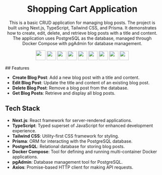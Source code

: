 <h1 align='center'>
Shopping Cart Application
</h1>
<p align='center'>
This is a basic CRUD application for managing blog posts. The project is built using Next.js, TypeScript, Tailwind CSS, and Prisma. It demonstrates how to create, edit, delete, and retrieve blog posts with a title and content. The application uses PostgreSQL as the database, managed through Docker Compose with pgAdmin for database management.
</p>
<p align='center'>
<img src="https://img.shields.io/badge/next%20js-000000?style=for-the-badge&logo=nextdotjs&logoColor=white" height="32"/>
  <img src="https://img.shields.io/badge/TypeScript-007ACC?style=for-the-badge&logo=typescript&logoColor=white" height="30"/>
  <img src="https://img.shields.io/badge/Prisma-3982CE?style=for-the-badge&logo=Prisma&logoColor=white" height="30"/>
  <img src="https://img.shields.io/badge/axios-671ddf?&style=for-the-badge&logo=axios&logoColor=white" height="30"/>
  <img src="https://img.shields.io/badge/PostgreSQL-316192?style=for-the-badge&logo=postgresql&logoColor=white" height="30"/>
  <img src="https://img.shields.io/badge/Tailwind_CSS-38B2AC?style=for-the-badge&logo=tailwind-css&logoColor=white" height="30"/>
  <img src="https://img.shields.io/badge/HTML5-E34F26?style=for-the-badge&logo=html5&logoColor=white"  height="30"/>
  <img src="https://img.shields.io/badge/Docker-2CA5E0?style=for-the-badge&logo=docker&logoColor=white"  height="30"/>
  <img src="https://img.shields.io/badge/VSCode-0078D4?style=for-the-badge&logo=visual%20studio%20code&logoColor=white" height="30"/>

</p>
## Features

- **Create Blog Post**: Add a new blog post with a title and content.
- **Edit Blog Post**: Update the title and content of an existing blog post.
- **Delete Blog Post**: Remove a blog post from the database.
- **Get Blog Posts**: Retrieve and display all blog posts.

## Tech Stack

- **Next.js**: React framework for server-rendered applications.
- **TypeScript**: Typed superset of JavaScript for enhanced development experience.
- **Tailwind CSS**: Utility-first CSS framework for styling.
- **Prisma**: ORM for interacting with the PostgreSQL database.
- **PostgreSQL**: Relational database for storing blog posts.
- **Docker Compose**: Tool for defining and running multi-container Docker applications.
- **pgAdmin**: Database management tool for PostgreSQL.
- **Axios**: Promise-based HTTP client for making API requests.
